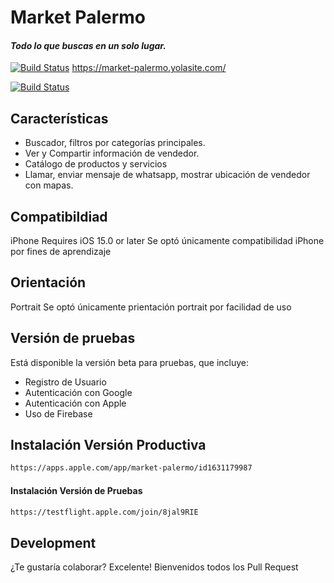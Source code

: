# Market Palermo
#### _Todo lo que buscas en un solo lugar._

[![Build Status](https://i.ibb.co/j5tjtS0/happy-logo-small.png)](https://market-palermo.yolasite.com/)
https://market-palermo.yolasite.com/

[![Build Status](https://i.ibb.co/3hDzZYx/download.png)](https://apps.apple.com/app/market-palermo/id1631179987)

## Características

- Buscador, filtros por categorías principales.
- Ver y Compartir información de vendedor.
- Catálogo de productos y servicios
- Llamar, enviar mensaje de whatsapp,  mostrar ubicación de vendedor con mapas.

## Compatibildiad
iPhone
Requires iOS 15.0 or later
Se optó únicamente compatibilidad iPhone por fines de aprendizaje

## Orientación
Portrait
Se optó únicamente prientación portrait por facilidad de uso

## Versión de pruebas
Está disponible la versión beta para pruebas, que incluye:
- Registro de Usuario
- Autenticación con Google
- Autenticación con Apple
- Uso de Firebase 

## Instalación Versión Productiva
```sh
https://apps.apple.com/app/market-palermo/id1631179987
```

#### Instalación Versión de Pruebas

```sh
https://testflight.apple.com/join/8jal9RIE
```

## Development

¿Te gustaría colaborar? Excelente! Bienvenidos todos los Pull Request
